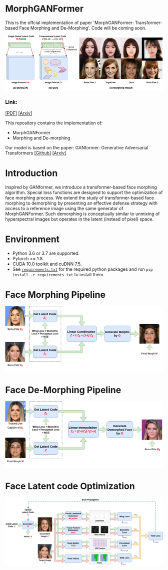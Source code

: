 # MorphGANFormer

This is the offcial implementation of paper 'MorphGANFormer: Transformer-based Face Morphing and De-Morphing'.
Code will be coming soon.

![arch](fig/Morph_latentvs2.png)

### Link: 
[[PDF]](https://arxiv.org/pdf/2302.09404.pdf)
[[Arxiv]](https://arxiv.org/abs/2302.09404)


This repository contains the implementation of:
* MorphGANFormer 
* Morphing and De-morphing

Our model is based on the paper:  GANformer: Generative Adversarial Transformers 
[[Github]](https://github.com/dorarad/gansformer)
[[Arxiv]](https://arxiv.org/abs/2103.01209)


# Introduction
Inspired by GANformer, we introduce a transformer-based face morphing algorithm. Special loss functions are designed to support the optimization of
face morphing process. We extend the study of transformer-based face morphing to demorphing by presenting an effective defense strategy with access to a reference image using the same generator of MorphGANFormer. Such demorphing is conceptually similar to unmixing of hyperspectral images but operates in the latent (instead of pixel) space. 

# Environment
- Python 3.6 or 3.7 are supported.
- Pytorch >= 1.8.
- CUDA 10.0 toolkit and cuDNN 7.5.
- See [`requirements.txt`](requirements.txt) for the required python packages and run `pip install -r requirements.txt` to install them.

# Face Morphing Pipeline
![arch](fig/Morph_pipeline.png)

# Face De-Morphing Pipeline
![arch](fig/Morph_demorph_pipeline.png)

# Face Latent code Optimization
![arch](fig/Morph_latentcode.png)





